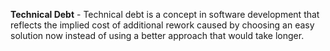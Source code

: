 **Technical Debt** - Technical debt is a concept in software development that reflects the implied cost of additional rework caused by choosing an easy solution now instead of using a better approach that would take longer. 

